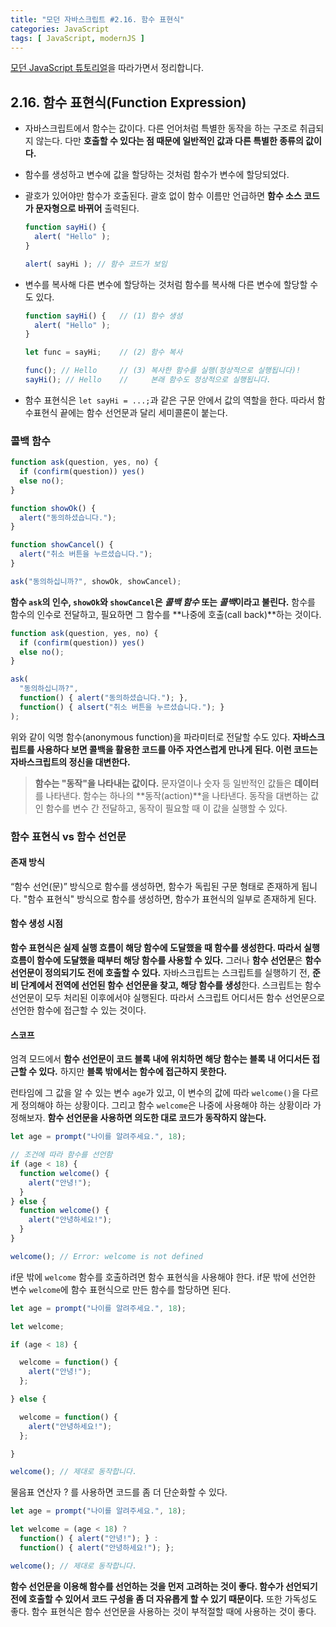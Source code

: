```yaml
---
title: "모던 자바스크립트 #2.16. 함수 표현식"
categories: JavaScript
tags: [ JavaScript, modernJS ]
---
```


[모던 JavaScript 튜토리얼](https://ko.javascript.info/)을 따라가면서 정리합니다.

## 2.16. 함수 표현식(Function Expression)

- 자바스크립트에서 함수는 값이다. 다른 언어처럼 특별한 동작을 하는 구조로 취급되지 않는다. 다만 **호출할 수 있다는 점 때문에 일반적인 값과 다른 특별한 종류의 값이다.**

- 함수를 생성하고 변수에 값을 할당하는 것처럼 함수가 변수에 할당되었다.

- 괄호가 있어야만 함수가 호출된다. 괄호 없이 함수 이름만 언급하면 **함수 소스 코드가 문자형으로 바뀌어** 출력된다.

  ```js
  function sayHi() {
    alert( "Hello" );
  }
  
  alert( sayHi ); // 함수 코드가 보임
  ```

- 변수를 복사해 다른 변수에 할당하는 것처럼 함수를 복사해 다른 변수에 할당할 수도 있다.

  ```js
  function sayHi() {   // (1) 함수 생성
    alert( "Hello" );
  }
  
  let func = sayHi;    // (2) 함수 복사
  
  func(); // Hello     // (3) 복사한 함수를 실행(정상적으로 실행됩니다)!
  sayHi(); // Hello    //     본래 함수도 정상적으로 실행됩니다.
  ```

- 함수 표현식은 `let sayHi = ...;`과 같은 구문 안에서 값의 역할을 한다. 따라서 함수표현식 끝에는 함수 선언문과 달리 세미콜론이 붙는다.

### 콜백 함수

```js
function ask(question, yes, no) {
  if (confirm(question)) yes()
  else no();
}

function showOk() {
  alert("동의하셨습니다.");
}

function showCancel() {
  alert("취소 버튼을 누르셨습니다.");
}

ask("동의하십니까?", showOk, showCancel);
```

**함수 `ask`의 인수, `showOk`와 `showCancel`은 *콜백 함수* 또는 *콜백*이라고 불린다.** 함수를 함수의 인수로 전달하고, 필요하면 그 함수를 **나중에 호출(call back)**하는 것이다. 

```js
function ask(question, yes, no) {
  if (confirm(question)) yes()
  else no();
}

ask(
  "동의하십니까?",
  function() { alert("동의하셨습니다."); },
  function() { alsert("취소 버튼을 누르셨습니다."); }
);
```

위와 같이 익명 함수(anonymous function)을 파라미터로 전달할 수도 있다.  **자바스크립트를 사용하다 보면 콜백을 활용한 코드를 아주 자연스럽게 만나게 된다. 이런 코드는 자바스크립트의 정신을 대변한다.**

> **함수는 "동작"을 나타내는 값이다.** 문자열이나 숫자 등 일반적인 값들은 **데이터**를 나타낸다. 함수는 하나의 **동작(action)**을 나타낸다. 동작을 대변하는 값인 함수를 변수 간 전달하고, 동작이 필요할 때 이 값을 실행할 수 있다. 

### 함수 표현식 vs 함수 선언문

#### 존재 방식

“함수 선언(문)” 방식으로 함수를 생성하면, 함수가 독립된 구문 형태로 존재하게 됩니다. "함수 표현식" 방식으로 함수를 생성하면, 함수가 표현식의 일부로 존재하게 된다.

#### 함수 생성 시점

**함수 표현식은 실제 실행 흐름이 해당 함수에 도달했을 때 함수를 생성한다. 따라서 실행 흐름이 함수에 도달했을 때부터 해당 함수를 사용할 수 있다.** 그러나 **함수 선언문**은 **함수 선언문이 정의되기도 전에 호출할 수 있다.** 자바스크립트는 스크립트를 실행하기 전, **준비 단계에서 전역에 선언된 함수 선언문을 찾고, 해당 함수를 생성**한다. 스크립트는 함수 선언문이 모두 처리된 이후에서야 실행된다. 따라서 스크립트 어디서든 함수 선언문으로 선언한 함수에 접근할 수 있는 것이다. 

#### 스코프

엄격 모드에서 **함수 선언문이 코드 블록 내에 위치하면 해당 함수는 블록 내 어디서든 접근할 수 있다.** 하지만 **블록 밖에서는 함수에 접근하지 못한다.**

런타임에 그 값을 알 수 있는 변수 `age`가 있고, 이 변수의 값에 따라 `welcome()`을 다르게 정의해야 하는 상황이다. 그리고 함수 `welcome`은 나중에 사용해야 하는 상황이라 가정해보자. **함수 선언문을 사용하면 의도한 대로 코드가 동작하지 않는다.**

```js
let age = prompt("나이를 알려주세요.", 18);

// 조건에 따라 함수를 선언함
if (age < 18) {
  function welcome() {
    alert("안녕!");
  }
} else {
  function welcome() {
    alert("안녕하세요!");
  }
}

welcome(); // Error: welcome is not defined
```

if문 밖에 `welcome` 함수를 호출하려면 함수 표현식을 사용해야 한다. if문 밖에 선언한 변수 `welcome`에 함수 표현식으로 만든 함수를 할당하면 된다.

```js
let age = prompt("나이를 알려주세요.", 18);

let welcome;

if (age < 18) {

  welcome = function() {
    alert("안녕!");
  };

} else {

  welcome = function() {
    alert("안녕하세요!");
  };

}

welcome(); // 제대로 동작합니다.
```

물음표 연산자 ? 를 사용하면 코드를 좀 더 단순화할 수 있다.

```js
let age = prompt("나이를 알려주세요.", 18);

let welcome = (age < 18) ?
  function() { alert("안녕!"); } :
  function() { alert("안녕하세요!"); };

welcome(); // 제대로 동작합니다.
```

**함수 선언문을 이용해 함수를 선언하는 것을 먼저 고려하는 것이 좋다. 함수가 선언되기 전에 호출할 수 있어서 코드 구성을 좀 더 자유롭게 할 수 있기 때문이다.** 또한 가독성도 좋다. 함수 표현식은 함수 선언문을 사용하는 것이 부적절할 때에 사용하는 것이 좋다.

